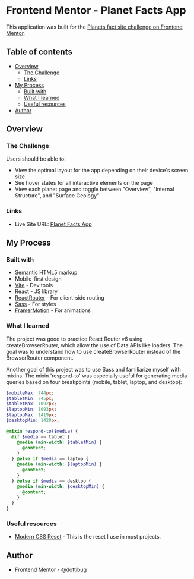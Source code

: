 # Frontend Mentor - Planet Facts App

This application was built for the [Planets fact site challenge on Frontend Mentor](https://www.frontendmentor.io/challenges/planets-fact-site-gazqN8w_f).

## Table of contents

- [Overview](#overview)
  - [The Challenge](#the-challenge)
  - [Links](#links)
- [My Process](#my-process)
  - [Built with](#built-with)
  - [What I learned](#what-i-learned)
  - [Useful resources](#useful-resources)
- [Author](#author)

## Overview

### The Challenge

Users should be able to:

- View the optimal layout for the app depending on their device's screen size
- See hover states for all interactive elements on the page
- View each planet page and toggle between "Overview", "Internal Structure", and "Surface Geology"

### Links

- Live Site URL: [Planet Facts App](https://main--planet-facts-dottibug.netlify.app/)

## My Process

### Built with

- Semantic HTML5 markup
- Mobile-first design
- [Vite](https://vitejs.dev/) - Dev tools
- [React](https://reactjs.org/) - JS library
- [ReactRouter](https://reactrouter.com/en/main) - For client-side routing
- [Sass](https://sass-lang.com/) - For styles
- [FramerMotion](https://www.framer.com/motion/) - For animations

### What I learned

The project was good to practice React Router v6 using createBrowserRouter, which allow the use of Data APIs like loaders. The goal was to understand how to use createBrowserRouter instead of the BrowserRouter component.

Another goal of this project was to use Sass and familiarize myself with mixins. The mixin 'respond-to' was especially useful for generating media queries based on four breakpoints (mobile, tablet, laptop, and desktop):

```scss
$mobileMax: 744px;
$tabletMin: 745px;
$tabletMax: 1092px;
$laptopMin: 1093px;
$laptopMax: 1419px;
$desktopMin: 1420px;

@mixin respond-to($media) {
  @if $media == tablet {
    @media (min-width: $tabletMin) {
      @content;
    }
  } @else if $media == laptop {
    @media (min-width: $laptopMin) {
      @content;
    }
  } @else if $media == desktop {
    @media (min-width: $desktopMin) {
      @content;
    }
  }
}
```

### Useful resources

- [Modern CSS Reset](https://www.joshwcomeau.com/css/custom-css-reset/) - This is the reset I use in most projects.

## Author

- Frontend Mentor - [@dottibug](https://www.frontendmentor.io/profile/dottibug)
